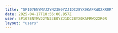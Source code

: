 ```yaml
---
title: "SP107ENYMVJ2YN23E0YZJ1DC28YX0KAFRWQ2XR0R"
date: 2025-04-17T10:56:00.857Z
user: SP107ENYMVJ2YN23E0YZJ1DC28YX0KAFRWQ2XR0R
layout: "users"
---
```

    